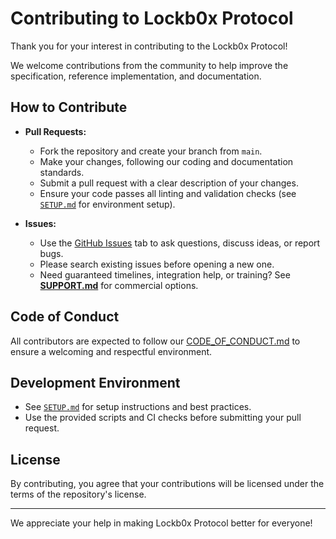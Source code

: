 # Contributing to Lockb0x Protocol

Thank you for your interest in contributing to the Lockb0x Protocol!

We welcome contributions from the community to help improve the specification, reference implementation, and documentation.

## How to Contribute

- **Pull Requests:**

  - Fork the repository and create your branch from `main`.
  - Make your changes, following our coding and documentation standards.
  - Submit a pull request with a clear description of your changes.
  - Ensure your code passes all linting and validation checks (see [`SETUP.md`](SETUP.md) for environment setup).

- **Issues:**
  - Use the [GitHub Issues](https://github.com/lockb0x-llc/lockb0x-protocol/issues) tab to ask questions, discuss ideas, or report bugs.
  - Please search existing issues before opening a new one.
  - Need guaranteed timelines, integration help, or training? See **[SUPPORT.md](./SUPPORT.md)** for commercial options.

## Code of Conduct

All contributors are expected to follow our [CODE_OF_CONDUCT.md](CODE_OF_CONDUCT.md) to ensure a welcoming and respectful environment.

## Development Environment

- See [`SETUP.md`](SETUP.md) for setup instructions and best practices.
- Use the provided scripts and CI checks before submitting your pull request.

## License

By contributing, you agree that your contributions will be licensed under the terms of the repository's license.

---

We appreciate your help in making Lockb0x Protocol better for everyone!
